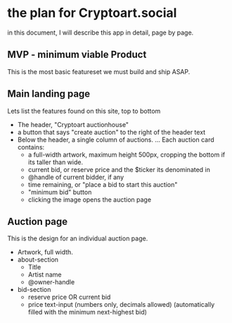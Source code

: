 # the plan for Cryptoart.social

in this document, I will describe this app in detail, page by page.

## MVP - minimum viable Product

This is the most basic featureset we must build and ship ASAP.

## Main landing page

Lets list the features found on this site, top to bottom

- The header, "Cryptoart auctionhouse"
- a button that says "create auction" to the right of the header text
- Below the header, a single column of auctions. 
  ... Each auction card contains:
  - a full-width artwork, maximum height 500px, cropping the bottom if its taller than wide.
  - current bid, or reserve price and the $ticker its denominated in
  - @handle of current bidder, if any
  - time remaining, or "place a bid to start this auction"
  - "minimum bid" button
  - clicking the image opens the auction page

## Auction page

This is the design for an individual auction page.

- Artwork, full width.
- about-section
  - Title
  - Artist name
  - @owner-handle
- bid-section
  - reserve price OR current bid
  - price text-input (numbers only, decimals allowed) (automatically filled with the minimum next-highest bid)

